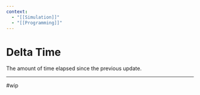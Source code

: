 ```yaml
---
context:
  - "[[Simulation]]"
  - "[[Programming]]"
---
```


# Delta Time

The amount of time elapsed since the previous update.

---

#wip


